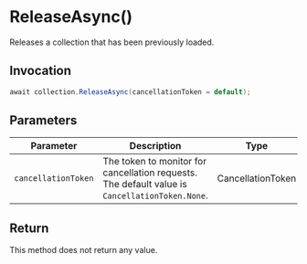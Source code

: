 # ReleaseAsync()

Releases a collection that has been previously loaded.

## Invocation

```c#
await collection.ReleaseAsync(cancellationToken = default);
```

## Parameters

| Parameter           | Description                                                                                                 | Type                            | Required |
| ------------------- | ----------------------------------------------------------------------------------------------------------- | ------------------------------- | -------- |
| `cancellationToken` | The token to monitor for cancellation requests. The default value is `CancellationToken.None`.              | CancellationToken               | False    |

## Return

This method does not return any value.
